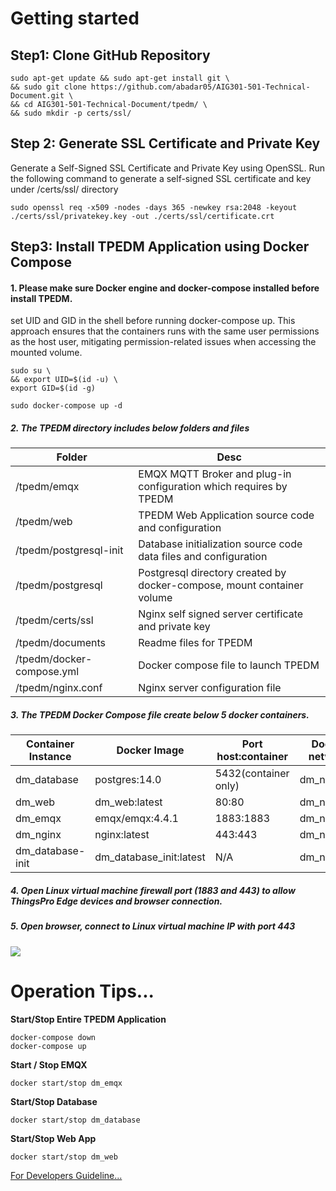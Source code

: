 # Getting started 
## Step1: Clone GitHub Repository
 ```
sudo apt-get update && sudo apt-get install git \
&& sudo git clone https://github.com/abadar05/AIG301-501-Technical-Document.git \
&& cd AIG301-501-Technical-Document/tpedm/ \
&& sudo mkdir -p certs/ssl/
 ```

## Step 2: Generate SSL Certificate and Private Key
Generate a Self-Signed SSL Certificate and Private Key using OpenSSL.
Run the following command to generate a self-signed SSL certificate and key under /certs/ssl/ directory

 ```
sudo openssl req -x509 -nodes -days 365 -newkey rsa:2048 -keyout ./certs/ssl/privatekey.key -out ./certs/ssl/certificate.crt
 ```

## Step3: Install TPEDM Application using Docker Compose
#### 1. Please make sure Docker engine and docker-compose installed before install TPEDM.

set UID and GID in the shell before running docker-compose up. This approach ensures that the containers runs with the same user permissions as the host user, mitigating permission-related issues when accessing the mounted volume.

```
sudo su \
&& export UID=$(id -u) \
export GID=$(id -g)
```
```
sudo docker-compose up -d
```


##### 2. The TPEDM directory includes below folders and files

| Folder                      | Desc                                                                   |
| --------------------------- | ---------------------------------------------------------------------- |
| /tpedm/emqx                 | EMQX MQTT Broker and plug-in configuration which requires by TPEDM     |
| /tpedm/web                  | TPEDM Web Application source code and configuration                    |
| /tpedm/postgresql-init      | Database initialization source code data files and configuration        | 
| /tpedm/postgresql           | Postgresql directory created by docker-compose, mount container volume |                                         
| /tpedm/certs/ssl            | Nginx self signed server certificate and private key                   |
| /tpedm/documents            | Readme files for TPEDM                                                 |
| /tpedm/docker-compose.yml   | Docker compose file to launch TPEDM                                    |
| /tpedm/nginx.conf           | Nginx server configuration file                                        |




##### 3. The TPEDM Docker Compose file create below 5 docker containers.

| Container Instance | Docker Image           | Port host:container | Docker network |
| ------------------ | ---------------------- | ------------------- | -------------- |
| dm_database        | postgres:14.0          | 5432(container only)| dm_network     |
| dm_web             | dm_web:latest          | 80:80               | dm_network     |
| dm_emqx            | emqx/emqx:4.4.1        | 1883:1883           | dm_network     |
| dm_nginx           | nginx:latest           | 443:443             | dm_network     |
| dm_database-init   |dm_database_init:latest |  N/A                | dm_network     |



##### 4. Open Linux virtual machine firewall port (1883 and 443) to allow ThingsPro Edge devices and browser connection.



##### 5. Open browser, connect to Linux virtual machine IP with port 443

![](https://thingspro.blob.core.windows.net/resource/document/tpe/tpedm-devices.jpg)



# Operation Tips...

**Start/Stop Entire TPEDM Application**

```
docker-compose down
docker-compose up
```

**Start / Stop EMQX**

```
docker start/stop dm_emqx
```


**Start/Stop Database**

```
docker start/stop dm_database
```


**Start/Stop Web App**

```
docker start/stop dm_web
```

<a href="https://github.com/abadar05/AIG301-501-Technical-Document/blob/main/documents/TPEDM-guide.md#for-developers">
For Developers Guideline... </a>
